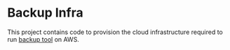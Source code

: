 # Backup Infra

This project contains code to provision the cloud infrastructure required to run [backup tool](https://github.com/web3-storage/backup) on AWS.
